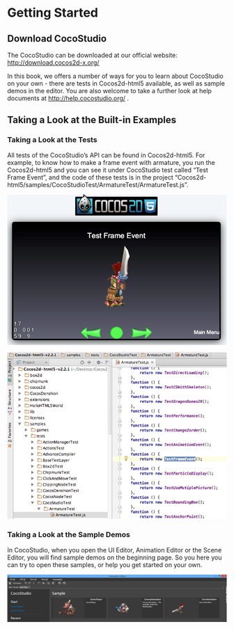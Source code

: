 # Getting Started

## Download CocoStudio

The CocoStudio can be downloaded at our official website: http://download.cocos2d-x.org/

In this book,  we offers a number of ways for you to learn about CocoStudio on your own - there are tests in Cocos2d-html5 available, as well as sample demos in the editor. You are also welcome to take a further look at help documents at http://help.cocostudio.org/ . 


## Taking a Look at the Built-in Examples

### Taking a Look at the Tests

All tests of the CocoStudio’s API can be found in Cocos2d-html5. For example, to know how to make a frame event with armature, you run the Cocos2d-html5 and you can see it under CocoStudio test called “Test Frame Event”, and the code of these tests is in the project 
“Cocos2d-html5/samples/CocoStudioTest/ArmatureTest/ArmatureTest.js”.

![](test-freame-event.png)

![](armature-test.png)

### Taking a Look at the Sample Demos

In CocoStudio, when you open the UI Editor, Animation Editor or the Scene Editor, you will find sample demos on the beginning page. So you here you can try to open these samples, or help you get started on your own.

![](demos-animation-editor.png)


